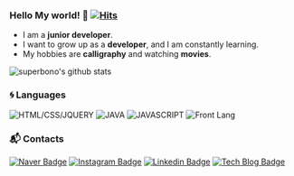 ### Hello My world! 👋 [![Hits](https://hits.seeyoufarm.com/api/count/incr/badge.svg?url=https%3A%2F%2Fgithub.com%2Fsuperbono%2Fhit-counter&count_bg=%2379C83D&title_bg=%23555555&icon=&icon_color=%23E7E7E7&title=hits&edge_flat=false)](https://hits.seeyoufarm.com)

- I am a **junior developer**.
- I want to grow up as a **developer**, and I am constantly learning.
- My hobbies are **calligraphy** and watching **movies**.


![superbono's github stats](https://github-readme-stats.vercel.app/api?username=superbono&show_icons=true)

### :cyclone: Languages
![HTML/CSS/JQUERY](https://img.shields.io/badge/HTML-%E2%98%85%E2%98%85%E2%98%85%E2%98%85%E2%98%86-0696D7?style=plastic&logo=Python&logoColor=white) ![JAVA](https://img.shields.io/badge/JAVA?style=plastic&logo=android&logoColor=white)  ![JAVASCRIPT](https://img.shields.io/badge/JAVASCRIPT?style=plastic&logo=mathworks&logoColor=white) ![Front Lang](https://img.shields.io/badge/frontlang?style=plastic&logo=kotlin&logoColor=white)

### :mailbox_with_mail: Contacts
[![Naver Badge](https://img.shields.io/badge/Naver-d14836?style=flat-square&logo=Naver&logoColor=white&link=mailto:wonjobono87@naver.com)](mailto:wonjobono87@naver.com) [![Instagram Badge](https://img.shields.io/badge/instagram?style=flat-square&logo=instagram&logoColor=white&link=https://www.instagram.com/writing_r)](https://www.facebook.com/writing_r) [![Linkedin Badge](https://img.shields.io/badge/-LinkedIn-blue?style=flat-square&logo=Linkedin&logoColor=white&link=https://www.linkedin.com/in/harim-kang-1bb974179)](https://www.linkedin.com/in/harim-kang-1bb974179) [![Tech Blog Badge](http://img.shields.io/badge/-Tech%20blog-black?style=flat-square&logo=github&link=https://davinci-ai.tistory.com/)](https://davinci-ai.tistory.com/)

<!--
[![Most Used Languages](https://github-readme-stats.vercel.app/api/top-langs/?username=superbono&layout=compact)](https://github.com/superbono/github-readme-stats)
-->

<!--
**superbono/superbono** is a ✨ _special_ ✨ repository because its `README.md` (this file) appears on your GitHub profile.

Here are some ideas to get you started:

- 🔭 I’m currently working on ...
- 🌱 I’m currently learning ...
- 👯 I’m looking to collaborate on ...
- 🤔 I’m looking for help with ...
- 💬 Ask me about ...
- 📫 How to reach me: ...
- 😄 Pronouns: ...
- ⚡ Fun fact: ...
-->
